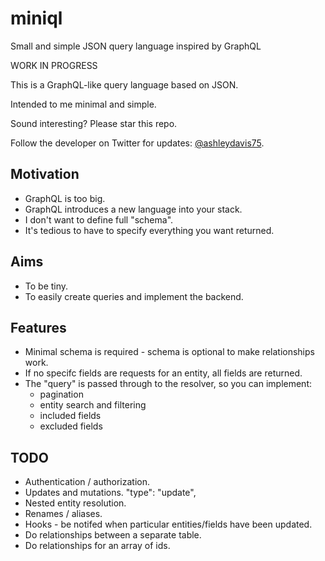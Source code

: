 # miniql

Small and simple JSON query language inspired by GraphQL

WORK IN PROGRESS

This is a GraphQL-like query language based on JSON.

Intended to me minimal and simple.

Sound interesting? Please star this repo.

Follow the developer on Twitter for updates: [@ashleydavis75](https://twitter.com/ashleydavis75).


## Motivation

- GraphQL is too big.
- GraphQL introduces a new language into your stack.
- I don't want to define full "schema".
- It's tedious to have to specify everything you want returned.

## Aims

- To be tiny.
- To easily create queries and implement the backend.


## Features

- Minimal schema is required - schema is optional to make relationships work.
- If no specifc fields are requests for an entity, all fields are returned.
- The "query" is passed through to the resolver, so you can implement:
    - pagination
    - entity search and filtering
    - included fields
    - excluded fields


## TODO

- Authentication / authorization.
- Updates and mutations.
    "type": "update",
- Nested entity resolution.
- Renames / aliases.
- Hooks - be notifed when particular entities/fields have been updated.
- Do relationships between a separate table.
- Do relationships for an array of ids.
